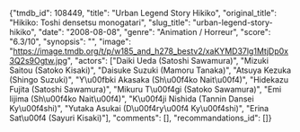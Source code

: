 {"tmdb_id": 108449, "title": "Urban Legend Story Hikiko", "original_title": "Hikiko: Toshi densetsu monogatari", "slug_title": "urban-legend-story-hikiko", "date": "2008-08-08", "genre": "Animation / Horreur", "score": "6.3/10", "synopsis": "", "image": "https://image.tmdb.org/t/p/w185_and_h278_bestv2/xaKYMD37lg1MtjDp0x3Q2s9Ogtw.jpg", "actors": ["Daiki Ueda (Satoshi Sawamura)", "Mizuki Saitou (Satoko Kisaki)", "Daisuke Suzuki (Mamoru Tanaka)", "Atsuya Kezuka (Shingo Suzuki)", "Y\u00fbki Akasaka (Sh\u00f4ko Nait\u00f4)", "Hidekazu Fujita (Satoshi Sawamura)", "Mikuru T\u00f4gi (Satoko Sawamura)", "Emi Iijima (Sh\u00f4ko Nait\u00f4)", "K\u00f4ji Nishida (Tannin Dansei Ky\u00f4shi)", "Yutaka Asukai (D\u00f4ry\u00f4 Ky\u00f4shi)", "Erina Sat\u00f4 (Sayuri Kisaki)"], "comments": [], "recommandations_id": []}